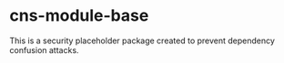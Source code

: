 # cns-module-base

This is a security placeholder package created to prevent dependency confusion attacks.